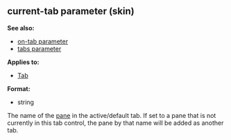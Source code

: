 ## current-tab parameter (skin)
**See also:**
*   [on-tab parameter](/%7Bskin%7D/param/on-tab)
*   [tabs parameter](/%7Bskin%7D/param/tabs)
<!-- -->
**Applies to:**
*   [Tab](/%7Bskin%7D/control/tab)
<!-- -->
**Format:**
*   string


The name of the [pane](/%7Bskin%7D/control/main) in the
active/default tab. If set to a pane that is not currently in this tab
control, the pane by that name will be added as another tab.